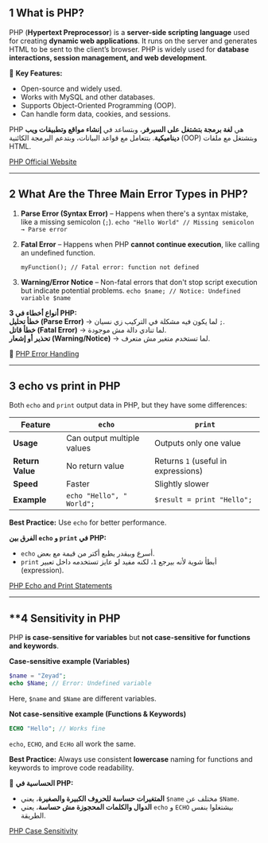 ## **1️ What is PHP?**

PHP (**Hypertext Preprocessor**) is a **server-side scripting language** used for creating **dynamic web applications**. It runs on the server and generates HTML to be sent to the client’s browser. PHP is widely used for **database interactions, session management, and web development**.

🔹 **Key Features:**

- Open-source and widely used.
- Works with MySQL and other databases.
- Supports Object-Oriented Programming (OOP).
- Can handle form data, cookies, and sessions.


PHP هي **لغة برمجة بتشتغل على السيرفر**، وبتساعد في **إنشاء مواقع وتطبيقات ويب ديناميكية**. بتتعامل مع قواعد البيانات، وبتدعم البرمجة الكائنية (OOP) وبتشتغل مع ملفات HTML.


 [PHP Official Website](https://www.php.net/)

---

## **2️ What Are the Three Main Error Types in PHP?**

1. **Parse Error (Syntax Error)** – Happens when there's a syntax mistake, like a missing semicolon (`;`).
	``echo "Hello World" // Missing semicolon → Parse error``
        
2. **Fatal Error** – Happens when PHP **cannot continue execution**, like calling an undefined function.

	``myFunction(); // Fatal error: function not defined``
		
3. **Warning/Error Notice** – Non-fatal errors that don't stop script execution but indicate potential problems.
		``echo $name; // Notice: Undefined variable $name``    


 **3 أنواع أخطاء في PHP:**  
**خطأ تحليل (Parse Error)** → لما يكون فيه مشكلة في التركيب زي نسيان `;`.  
 **خطأ قاتل (Fatal Error)** → لما تنادي دالة مش موجودة.  
 **تحذير أو إشعار (Warning/Notice)** → لما تستخدم متغير مش متعرف.


🔗 [PHP Error Handling](https://www.php.net/manual/en/errorfunc.constants.php)

---

## **3️ echo vs print in PHP**

Both `echo` and `print` output data in PHP, but they have some differences:

|Feature|`echo`|`print`|
|---|---|---|
|**Usage**|Can output multiple values|Outputs only one value|
|**Return Value**|No return value|Returns `1` (useful in expressions)|
|**Speed**|Faster|Slightly slower|
|**Example**|`echo "Hello", " World";`|`$result = print "Hello";`|

 **Best Practice:** Use `echo` for better performance.


 **الفرق بين `echo` و `print` في PHP:**

- `echo` أسرع وبيقدر يطبع أكتر من قيمة مع بعض.
- `print` أبطأ شوية لأنه بيرجع `1`، لكنه مفيد لو عايز تستخدمه داخل تعبير (expression).

[PHP Echo and Print Statements](https://www.w3schools.com/php/php_echo_print.asp)

---

## **4️ Sensitivity in PHP 

PHP **is case-sensitive for variables** but **not case-sensitive for functions and keywords**.

 **Case-sensitive example (Variables)**
```php
$name = "Zeyad";
echo $Name; // Error: Undefined variable

```

Here, `$name` and `$Name` are different variables.

 **Not case-sensitive example (Functions & Keywords)**
 ```php
 ECHO "Hello"; // Works fine

```

`echo`, `ECHO`, and `EcHo` all work the same.

 **Best Practice:** Always use consistent **lowercase** naming for functions and keywords to improve code readability.


📌 **الحساسية في PHP:**

- **المتغيرات حساسة للحروف الكبيرة والصغيرة**، يعني `$name` مختلف عن `$Name`.
- **الدوال والكلمات المحجوزة مش حساسة**، يعني `echo` و `ECHO` بيشتغلوا بنفس الطريقة.

 [PHP Case Sensitivity](https://www.php.net/manual/en/language.types.string.php)
